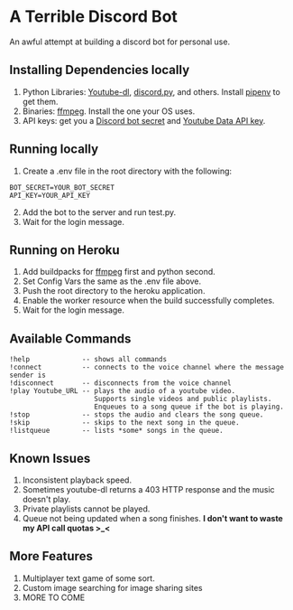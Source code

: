 # A Terrible Discord Bot
An awful attempt at building a discord bot for personal use.
## Installing Dependencies locally
1. Python Libraries: [Youtube-dl](http://ytdl-org.github.io/youtube-dl/), [discord.py](https://github.com/Rapptz/discord.py), and others. Install [pipenv](https://pipenv.pypa.io/en/latest/) to get them.
2. Binaries: [ffmpeg](https://ffmpeg.org/). Install the one your OS uses.
3. API keys: get you a [Discord bot secret](https://discord.com/developers/applications) and [Youtube Data API key](https://developers.google.com/youtube/v3). 
## Running locally
1. Create a .env file in the root directory with the following:
```
BOT_SECRET=YOUR_BOT_SECRET
API_KEY=YOUR_API_KEY
```
2. Add the bot to the server and run test.py.
3. Wait for the login message.
## Running on Heroku
1. Add buildpacks for [ffmpeg](https://github.com/jonathanong/heroku-buildpack-ffmpeg-latest.git) first and python second.
2. Set Config Vars the same as the .env file above.
3. Push the root directory to the heroku application.
4. Enable the worker resource when the build successfully completes.
5. Wait for the login message.  
## Available Commands
```
!help             -- shows all commands
!connect          -- connects to the voice channel where the message sender is
!disconnect       -- disconnects from the voice channel
!play Youtube_URL -- plays the audio of a youtube video. 
                     Supports single videos and public playlists. 
                     Enqueues to a song queue if the bot is playing.
!stop             -- stops the audio and clears the song queue.
!skip             -- skips to the next song in the queue.
!listqueue        -- lists *some* songs in the queue.
```
## Known Issues
1. Inconsistent playback speed.  
2. Sometimes youtube-dl returns a 403 HTTP response and the music doesn't play. 
3. Private playlists cannot be played.
4. Queue not being updated when a song finishes. **I don't want to waste my API call quotas >_<** 
## More Features
1. Multiplayer text game of some sort.
2. Custom image searching for image sharing sites
3. MORE TO COME
